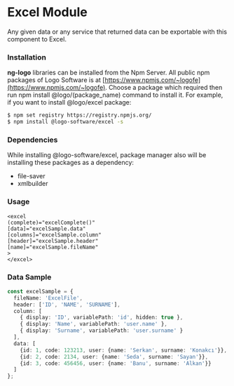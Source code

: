 # Excel Module
Any given data or any service that returned data can be exportable with this component to Excel.

### Installation
**ng-logo** libraries can be installed from the Npm Server. All public npm packages of Logo Software is at [https://www.npmjs.com/~logofe](https://www.npmjs.com/~logofe). 
Choose a package which required then run npm install @logo/(package_name) command to install it.
For example, if you want to install @logo/excel package:

```bash
$ npm set registry https://registry.npmjs.org/
$ npm install @logo-software/excel -s
```

### Dependencies ###
While installing @logo-software/excel, package manager also will be installing these packages as a dependency:
* file-saver
* xmlbuilder
 
### Usage
````angular2html
<excel
(complete)="excelComplete()"
[data]="excelSample.data"
[columns]="excelSample.column"
[header]="excelSample.header"
[name]="excelSample.fileName"
>
</excel>
```` 

### Data Sample
````typescript
const excelSample = {
  fileName: 'ExcelFile',
  header: ['ID', 'NAME', 'SURNAME'],
  column: [
    { display: 'ID', variablePath: 'id', hidden: true },
    { display: 'Name', variablePath: 'user.name' },
    { display: 'Surname', variablePath: 'user.surname' }
  ],
  data: [
    {id: 1, code: 123213, user: {name: 'Serkan', surname: 'Konakcı'}},
    {id: 2, code: 2134, user: {name: 'Seda', surname: 'Sayan'}},
    {id: 3, code: 456456, user: {name: 'Banu', surname: 'Alkan'}}
  ]
};
````
